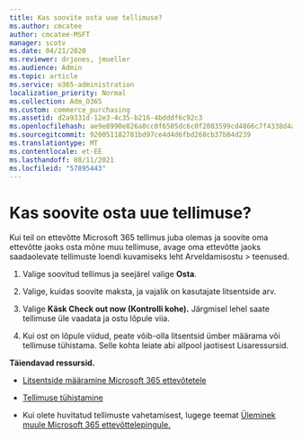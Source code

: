 ```yaml
---
title: Kas soovite osta uue tellimuse?
ms.author: cmcatee
author: cmcatee-MSFT
manager: scotv
ms.date: 04/21/2020
ms.reviewer: drjones, jmueller
ms.audience: Admin
ms.topic: article
ms.service: o365-administration
localization_priority: Normal
ms.collection: Adm_O365
ms.custom: commerce_purchasing
ms.assetid: d2a9331d-12e3-4c35-b216-4bdddf6c92c3
ms.openlocfilehash: ae9e8990e826a0cc0f6505dc6c0f2083599cd4866c7f4338d4a1c67568083616
ms.sourcegitcommit: 920051182781bd97ce4d4d6fbd268cb37b84d239
ms.translationtype: MT
ms.contentlocale: et-EE
ms.lasthandoff: 08/11/2021
ms.locfileid: "57895443"
---
```

# <a name="looking-to-buy-a-new-subscription"></a>Kas soovite osta uue tellimuse?

Kui teil on ettevõtte Microsoft 365 tellimus juba olemas ja soovite oma ettevõtte jaoks  osta mõne muu tellimuse, avage oma ettevõtte jaoks saadaolevate tellimuste loendi kuvamiseks leht Arveldamisostu \> [](https://go.microsoft.com/fwlink/p/?linkid=868433) teenused.
 
1. Valige soovitud tellimus ja seejärel valige **Osta**.

2. Valige, kuidas soovite maksta, ja vajalik on kasutajate litsentside arv.

3. Valige **Käsk Check out now (Kontrolli kohe).** Järgmisel lehel saate tellimuse üle vaadata ja ostu lõpule viia.

4. Kui ost on lõpule viidud, peate võib-olla litsentsid ümber määrama või tellimuse tühistama. Selle kohta leiate abi allpool jaotisest Lisaressursid.

 **Täiendavad ressursid.**
  
- [Litsentside määramine Microsoft 365 ettevõtetele](https://docs.microsoft.com/microsoft-365/admin/add-users/add-users)
    
- [Tellimuse tühistamine](https://docs.microsoft.com/microsoft-365/commerce/subscriptions/cancel-your-subscription)
    
- Kui olete huvitatud tellimuste vahetamisest, lugege teemat [Üleminek muule Microsoft 365 ettevõttelepingule.](https://docs.microsoft.com/microsoft-365/commerce/subscriptions/switch-to-a-different-plan)